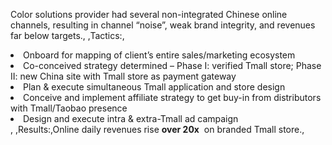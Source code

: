 Color solutions provider had several non-integrated Chinese online channels, resulting in channel “noise”, weak brand integrity, and revenues far below targets., ,Tactics:,<li>Onboard for mapping of client’s entire sales/marketing ecosystem</li><li>Co-conceived strategy determined – Phase I: verified Tmall store; Phase II: new China site with Tmall store as payment gateway</li><li>Plan & execute simultaneous Tmall application and store design</li><li>Conceive and implement affiliate strategy to get buy-in from distributors with Tmall/Taobao presence</li><li>Design and execute intra & extra-Tmall ad campaign</li>, ,Results:,Online daily revenues rise <strong>over 20x</strong>  on branded Tmall store., 